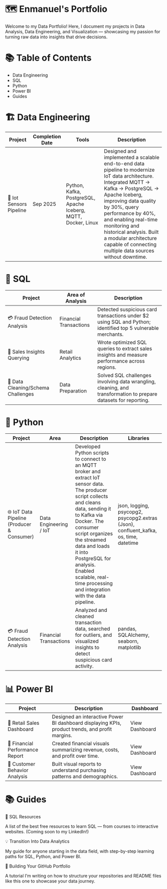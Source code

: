 # 🗺 Enmanuel's Portfolio

Welcome to my Data Portfolio!
Here, I document my projects in Data Analysis, Data Engineering, and Visualization — showcasing my passion for turning raw data into insights that drive decisions.

# 📚 Table of Contents

 - Data Engineering
 - SQL
 - Python
 - Power BI
 - Guides

# 🏗 Data Engineering

| Project                              | Completion Date | Tools                            | Description                                                                                                                                                      |
| ------------------------------------ | --------------- | -------------------------------- | ---------------------------------------------------------------------------------------------------------------------------------------------------------------- |
| 🚛 Iot Sensors Pipeline               | Sep 2025        | Python, Kafka, PostgreSQL, Apache Iceberg, MQTT, Docker, Linux | Designed and implemented a scalable end-to-end data pipeline to modernize IoT data architecture. Integrated MQTT → Kafka → PostgreSQL → Apache Iceberg, improving data quality by 30%, query performance by 40%, and enabling real-time monitoring and historical analysis. Built a modular architecture capable of connecting multiple data sources without downtime. |

# 🧠 SQL

| Project                     | Area of Analysis       | Description                                                                                                     |
| --------------------------- | ---------------------- | --------------------------------------------------------------------------------------------------------------- |
| 💳 Fraud Detection Analysis | Financial Transactions | Detected suspicious card transactions under $2 using SQL and Python; identified top 5 vulnerable merchants.     |
| 🧾 Sales Insights Querying  | Retail Analytics       | Wrote optimized SQL queries to extract sales insights and measure performance across regions.                   |
| 🧰 Data Cleaning/Schema Challenges | Data Preparation       | Solved SQL challenges involving data wrangling, cleaning, and transformation to prepare datasets for reporting. |

# 🐍 Python

| Project                                    | Area                   | Description                                                                                                                                                                                                                                                                                                                                | Libraries                                                     |
| ------------------------------------------ | ---------------------- | ------------------------------------------------------------------------------------------------------------------------------------------------------------------------------------------------------------------------------------------------------------------------------------------------------------------------------------------ | ------------------------------------------------------------- |
| 🌐 IoT Data Pipeline (Producer & Consumer) | Data Engineering / IoT | Developed Python scripts to connect to an MQTT broker and extract IoT sensor data. The producer script collects and cleans data, sending it to Kafka via Docker. The consumer script organizes the streamed data and loads it into PostgreSQL for analysis. Enabled scalable, real-time processing and integration with the data pipeline. | json, logging, psycopg2, psycopg2.extras (Json), confluent_kafka, os, time, datetime |
| 💳 Fraud Detection Analysis | Financial Transactions | Analyzed and cleaned transaction data, searched for outliers, and visualized insights to detect suspicious card activity. | pandas, SQLAlchemy, seaborn, matplotlib |



# 📊 Power BI

| Project                         | Description                                                                                     | Dashboard      |
| ------------------------------- | ----------------------------------------------------------------------------------------------- | -------------- |
| 🏬 Retail Sales Dashboard       | Designed an interactive Power BI dashboard displaying KPIs, product trends, and profit margins. | View Dashboard |
| 🧾 Financial Performance Report | Created financial visuals summarizing revenue, costs, and profit over time.                     | View Dashboard |
| 🧍 Customer Behavior Analysis   | Built visual reports to understand purchasing patterns and demographics.                        | View Dashboard |


# 📚 Guides

📘 SQL Resources

A list of the best free resources to learn SQL — from courses to interactive websites.
(Coming soon to my LinkedIn!)

💡 Transition Into Data Analytics

My guide for anyone starting in the data field, with step-by-step learning paths for SQL, Python, and Power BI.

🧩 Building Your GitHub Portfolio

A tutorial I’m writing on how to structure your repositories and README files like this one to showcase your data journey.
